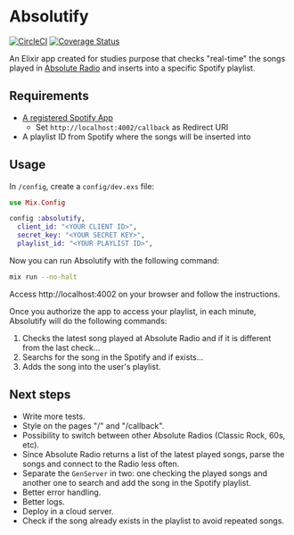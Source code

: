 # Absolutify

[![CircleCI](https://circleci.com/gh/francolucas/absolutify.svg?style=svg)](https://circleci.com/gh/francolucas/absolutify)
[![Coverage Status](https://coveralls.io/repos/github/francolucas/absolutify/badge.svg?branch=master)](https://coveralls.io/github/francolucas/absolutify?branch=master)

An Elixir app created for studies purpose that checks "real-time" the songs played in [Absolute Radio](https://absoluteradio.co.uk/absolute-radio/) and inserts into a specific Spotify playlist.

## Requirements

- [A registered Spotify App](https://developer.spotify.com/documentation/general/guides/app-settings/#register-your-app)
  - Set `http://localhost:4002/callback` as Redirect URI
- A playlist ID from Spotify where the songs will be inserted into

## Usage

In `/config`, create a `config/dev.exs` file:

```elixir
use Mix.Config

config :absolutify,
  client_id: "<YOUR CLIENT ID>",
  secret_key: "<YOUR SECRET KEY>",
  playlist_id: "<YOUR PLAYLIST ID>",
```

Now you can run Absolutify with the following command:

```bash
mix run --no-halt
```

Access http://localhost:4002 on your browser and follow the instructions.

Once you authorize the app to access your playlist, in each minute, Absolutify will do the following commands:
1. Checks the latest song played at Absolute Radio and if it is different from the last check...
2. Searchs for the song in the Spotify and if exists...
3. Adds the song into the user's playlist.

## Next steps

- Write more tests.
- Style on the pages "/" and "/callback".
- Possibility to switch between other Absolute Radios (Classic Rock, 60s, etc).
- Since Absolute Radio returns a list of the latest played songs, parse the songs and connect to the Radio less often.
- Separate the `GenServer` in two: one checking the played songs and another one to search and add the song in the Spotify playlist.
- Better error handling.
- Better logs.
- Deploy in a cloud server.
- Check if the song already exists in the playlist to avoid repeated songs.
